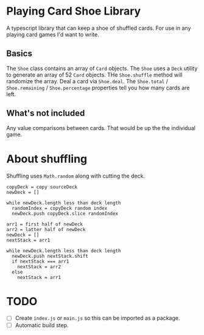 # Playing Card Shoe Library

A typescript library that can keep a shoe of shuffled cards. For use in any playing card games I'd want to write.

## Basics

The `Shoe` class contains an array of `Card` objects. The `Shoe` uses a `Deck` utility to generate an array of 52 `Card` objects.
THe `Shoe.shuffle` method will randomize the array.
Deal a card via `Shoe.deal`.
The `Shoe.total` / `Shoe.remaining` / `Shoe.percentage` properties tell you how many cards are left.

## What's not included

Any value comparisons between cards. That would be up the the individual game.

# About shuffling

Shuffling uses `Math.random` along with cutting the deck.

```
copyDeck = copy sourceDeck
newDeck = []

while newDeck.length less than deck length
  randomIndex = copyDeck random index
  newDeck.push copyDeck.slice randomIndex

arr1 = first half of newDeck
arr2 = latter half of newDeck
newDeck = []
nextStack = arr1

while newDeck.length less than deck length
  newDeck.push nextStack.shift
  if nextStack === arr1
    nextStack = arr2
  else
    nextStack = arr1
```

# TODO
- [ ] Create `index.js` or `main.js` so this can be imported as a package.
- [ ] Automatic build step.